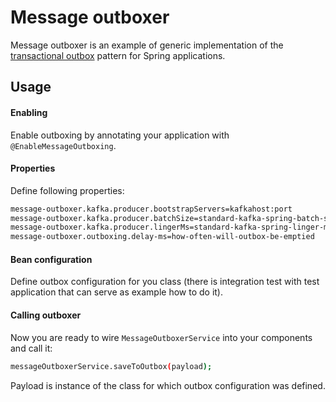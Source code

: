 # Message outboxer

Message outboxer is an example of generic implementation of the 
[transactional outbox](https://microservices.io/patterns/data/transactional-outbox.html) pattern for Spring applications.

## Usage

#### Enabling
Enable outboxing by annotating your application with `@EnableMessageOutboxing`.

#### Properties
Define following properties:
```sh
message-outboxer.kafka.producer.bootstrapServers=kafkahost:port
message-outboxer.kafka.producer.batchSize=standard-kafka-spring-batch-size
message-outboxer.kafka.producer.lingerMs=standard-kafka-spring-linger-ms
message-outboxer.outboxing.delay-ms=how-often-will-outbox-be-emptied
```

#### Bean configuration
Define outbox configuration for you class (there is integration test with test application that can serve as example
how to do it).

#### Calling outboxer
Now you are ready to wire `MessageOutboxerService` into your  components and call it:
```sh
messageOutboxerService.saveToOutbox(payload);
```
Payload is instance of the class for which outbox configuration was defined.